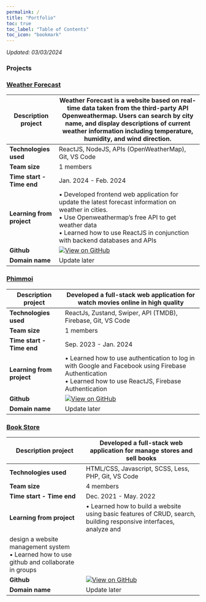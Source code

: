 ```yaml
---
permalink: /
title: "Portfolio"
toc: true
toc_label: "Table of Contents"
toc_icon: "bookmark"
---
```


*Updated: 03/03/2024*

### Projects
### [Weather Forecast](https://github.com/PeterPhuc/Weather-web.git) 

|**Description project**|  Weather Forecast is a website based on real-time data taken from the third-party API Openweathermap. Users can search by city name, and display descriptions of current weather information including temperature, humidity, and wind direction. |
|---------------------|----------------|
| **Technologies used** | ReactJS, NodeJS, APIs (OpenWeatherMap), Git, VS Code |
| **Team size**         |  1 members |
| **Time start - Time end**         |  Jan. 2024 - Feb. 2024 |
| **Learning from project** | • Developed frontend web application for update the latest forecast information on weather in cities. <br> • Use Openweathermap’s free API to get weather data <br> • Learned how to use ReactJS in conjunction with backend databases and APIs |
| **Github**              |        [![View on GitHub](https://img.shields.io/badge/GitHub-View_on_GitHub-blue?logo=GitHub)](https://github.com/PeterPhuc/Weather-web.git)        |
| **Domain name**              |        Update later        |


### [Phimmoi](https://github.com/maivudhsp/DKTS_SDH) 

|**Description project**|  Developed a full-stack web application for watch movies online in high quality |
|---------------------|----------------|
| **Technologies used** | ReactJs, Zustand, Swiper, API (TMDB), Firebase, Git, VS Code |
| **Team size**         |  1 members |
| **Time start - Time end**         |  Sep. 2023 - Jan. 2024|
| **Learning from project** | • Learned how to use authentication to log in with Google and Facebook using Firebase Authentication <br> • Learned how to use ReactJS, Firebase Authentication |
| **Github**              |        [![View on GitHub](https://img.shields.io/badge/GitHub-View_on_GitHub-blue?logo=GitHub)](https://github.com/PeterPhuc/phimmoi-web)        |
| **Domain name**              |        Update later         |


### [Book Store](https://github.com/maivudhsp/TNVHDG)  

|**Description project**|  Developed a full-stack web application for manage stores and sell books  |
|---------------------|----------------|
| **Technologies used** | HTML/CSS, Javascript, SCSS, Less, PHP, Git, VS Code |
| **Team size**         |  4 members |
| **Time start - Time end**         |  Dec. 2021 - May. 2022 |
| **Learning from project** | • Learned how to build a website using basic features of CRUD, search, building responsive interfaces, analyze and
design a website management system <br> • Learned how to use github and collaborate in groups |
| **Github**              |        [![View on GitHub](https://img.shields.io/badge/GitHub-View_on_GitHub-blue?logo=GitHub)](https://github.com/PeterPhuc/Book-Web2-PTTKHTTT/)        |
| **Domain name**              |        Update later         |
